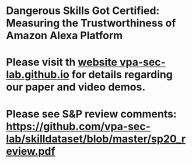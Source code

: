 # Dangerous Skills Got Certified: Measuring the Trustworthiness of Amazon Alexa Platform

# Please visit th [website vpa-sec-lab.github.io](https://vpa-sec-lab.github.io) for details regarding our paper and video demos.

# Please see S&P review comments: https://github.com/vpa-sec-lab/skilldataset/blob/master/sp20_review.pdf
